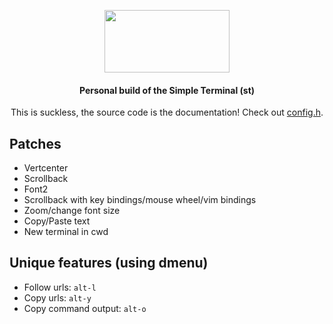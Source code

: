 <div align=center>

<img src="https://st.suckless.org/st.svg" 
     data-canonical-src="https://st.suckless.org/st.svg" 
     width="200" 
     height="100" />

#### Personal build of the Simple Terminal (st)
This is suckless, the source code is the documentation! Check out [config.h](config.h).

</div>

## Patches
- Vertcenter
- Scrollback
- Font2
- Scrollback with key bindings/mouse wheel/vim bindings
- Zoom/change font size
- Copy/Paste text
- New terminal in cwd

## Unique features (using dmenu)
- Follow urls: `alt-l`
- Copy urls: `alt-y`
- Copy command output: `alt-o`

